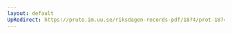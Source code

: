 ```yaml
---
layout: default
UpRedirect: https://pruto.im.uu.se/riksdagen-records-pdf/1874/prot-1874--ak--422.pdf
---
```

